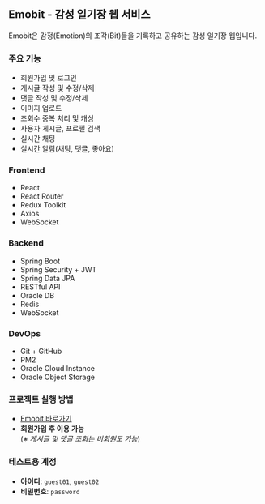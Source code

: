 ## Emobit - 감성 일기장 웹 서비스

Emobit은 감정(Emotion)의 조각(Bit)들을 기록하고 공유하는 감성 일기장 웹입니다.



### 주요 기능
- 회원가입 및 로그인
- 게시글 작성 및 수정/삭제
- 댓글 작성 및 수정/삭제
- 이미지 업로드
- 조회수 중복 처리 및 캐싱
- 사용자 게시글, 프로필 검색
- 실시간 채팅
- 실시간 알림(채팅, 댓글, 좋아요)



### Frontend
- React
- React Router
- Redux Toolkit
- Axios
- WebSocket



### Backend
- Spring Boot
- Spring Security + JWT
- Spring Data JPA
- RESTful API
- Oracle DB
- Redis
- WebSocket



### DevOps
- Git + GitHub
- PM2
- Oracle Cloud Instance
- Oracle Object Storage



### 프로젝트 실행 방법
- [Emobit 바로가기](http://140.245.66.171:3000)  
- **회원가입 후 이용 가능**  
  (※ *게시글 및 댓글 조회는 비회원도 가능*)



### 테스트용 계정
- **아이디**: `guest01`, `guest02`
- **비밀번호**: `password`

